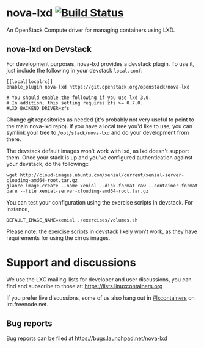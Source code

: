 # nova-lxd [![Build Status](https://travis-ci.org/lxc/nova-lxd.svg?branch=master)](https://travis-ci.org/lxc/nova-lxd)

An OpenStack Compute driver for managing containers using LXD.

## nova-lxd on Devstack

For development purposes, nova-lxd provides a devstack plugin. To use it, just include the
following in your devstack `local.conf`:

```
[[local|localrc]]
enable_plugin nova-lxd https://git.openstack.org/openstack/nova-lxd

# You should enable the following if you use lxd 3.0.
# In addition, this setting requires zfs >= 0.7.0.
#LXD_BACKEND_DRIVER=zfs
```

Change git repositories as needed (it's probably not very useful to point to the main
nova-lxd repo). If you have a local tree you'd like to use, you can symlink your tree to
`/opt/stack/nova-lxd` and do your development from there.

The devstack default images won't work with lxd, as lxd doesn't support them. Once your
stack is up and you've configured authentication against your devstack, do the following::

```
wget http://cloud-images.ubuntu.com/xenial/current/xenial-server-cloudimg-amd64-root.tar.gz
glance image-create --name xenial --disk-format raw --container-format bare --file xenial-server-cloudimg-amd64-root.tar.gz
```

You can test your configuration using the exercise scripts in devstack. For instance,

```
DEFAULT_IMAGE_NAME=xenial ./exercises/volumes.sh
```

Please note: the exercise scripts in devstack likely won't work, as they have requirements
for using the cirros images.

# Support and discussions

We use the LXC mailing-lists for developer and user discussions, you can
find and subscribe to those at: https://lists.linuxcontainers.org

If you prefer live discussions, some of us also hang out in
[#lxcontainers](http://webchat.freenode.net/?channels=#lxcontainers) on irc.freenode.net.

## Bug reports

Bug reports can be filed at https://bugs.launchpad.net/nova-lxd

